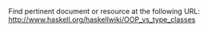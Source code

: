 Find pertinent document or resource at the following URL:
http://www.haskell.org/haskellwiki/OOP_vs_type_classes

